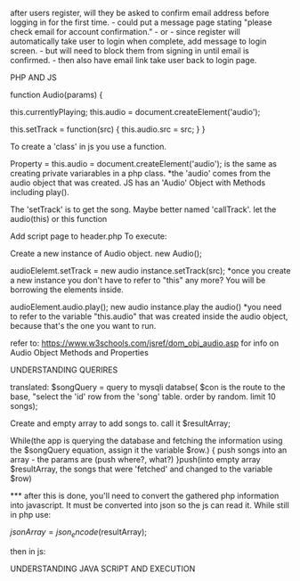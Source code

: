   after users register, will they be asked to confirm email address before logging in for the first time.
    - could put a message page stating "please check email for account confirmation."
    - or 
    - since register will automatically take user to login when complete, add message to login screen.
        - but will need to block them from signing in until email is confirmed.
        - then also have email link take user back to login page.

PHP AND JS

function Audio(params) {

  this.currentlyPlaying;
  this.audio = document.createElement('audio');

  this.setTrack = function(src) {
    this.audio.src = src;
  }
}

To create a 'class' in js you use a function.

Property = this.audio = document.createElement('audio'); is the same as creating private variarables in a php class.
*the 'audio' comes from the audio object that was created. JS has an 'Audio' Object with Methods including play().

The 'setTrack' is to get the song. Maybe better named 'callTrack'.
let the audio(this) or this function 

Add script page to header.php
To execute:
<script>
  var audioElement = new Audio();
  aduioElement.setTrack("assets/music/bensound-slowmotion.mp3");
  audioElement.audio.play()
</script>

Create a new instance of Audio object. new Audio();

audioElelemt.setTrack =
new audio instance.setTrack(src);
*once you create a new instance you don't have to refer to "this" any more? You will be borrowing the elements inside.

audioElement.audio.play();
new audio instance.play the audio()
*you need to refer to the variable "this.audio" that was created inside the audio object, because that's the one you want to run.

refer to:
https://www.w3schools.com/jsref/dom_obj_audio.asp for info on Audio Object Methods and Properties
 
UNDERSTANDING QUERIRES

<?php
$songQuery = mysqli_query($con, "SELECT id FROM song ORDER BY RAND() LIMIT 10");

$resultArray = array();

while($row = mysqli_fetch_array($songQuery)) {
  array_push($resultArray, $row['id']);
}
?>

translated: $songQuery = query to mysqli databse( $con is the route to the base, "select the 'id' row from the 'song' table. order by random. limit 10 songs);

Create and empty array to add songs to. call it $resultArray;

While(the app is querying the database and fetching the information using the $songQuery equation, assign it the variable $row.) {
  push songs into an array -
  the params are (push where?, what?)
}push(into empty array $resultArray, the songs that were 'fetched' and changed to the variable $row)

*** after this is done, you'll need to convert the gathered php information into javascript. It must be converted into json so the js can read it. While still in php use:

$jsonArray = json_encode($resultArray);

then in js:

<script>
  console.log( <?php echo $jsonArray; ?> );
</script>

UNDERSTANDING JAVA SCRIPT AND EXECUTION

